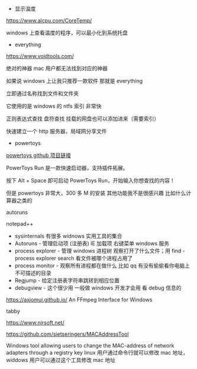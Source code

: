 + 显示温度

https://www.alcpu.com/CoreTemp/

windows 上查看温度的程序，可以最小化到系统托盘

+ everything

https://www.voidtools.com/

绝对的神器 mac 用户都无法找到对应的神器

如果说 windows 上让我只推荐一款软件 那就是 everything

立即通过名称找到文件和文件夹

它使用的是 windows 的 ntfs 索引 非常快

正则表达式查找
盘符查找
挂载的网盘也可以添加进来（需要索引）

快速建立一个 http 服务器，局域网分享文件

+ powertoys

[powertoys github 项目链接](https://github.com/microsoft/PowerToys)

PowerToys Run 是一款快速启动器，支持插件拓展。

按下 Alt + Space 即可启动 PowerToys Run，开始输入你想查找的内容！

但是 powertoys 非常大，300 多 M 的安装 其他功能我不是很感兴趣 比如什么计算器之类的

autoruns

notepad++

- sysinternals 有很多 widnows 实用工具的集合
- Autoruns - 管理启动项 (注册表) IE 加载项 右键菜单 windows 服务
- process explorer - 管理 windows 进程树 观察打开了什么文件；用 find - process explorer search 看文件被哪个进程占用了
- process monitor - 观察所有进程都在做什么 比如 qq 有没有偷偷看你电脑上不可描述的目录
- Regjump - 给定注册表字符串跳转到相应位置
- debugview - 这个很少用 一般做 windows 开发才会用 看 debug 信息的

https://axiomui.github.io/ An FFmpeg Interface for Windows

tabby

https://www.nirsoft.net/

https://github.com/sietseringers/MACAddressTool

Windows tool allowing users to change the MAC-address of network adapters through a registry key
linux 用户通过命令行就可以修改 mac 地址，widdows 用户可以通过这个工具修改 mac 地址
